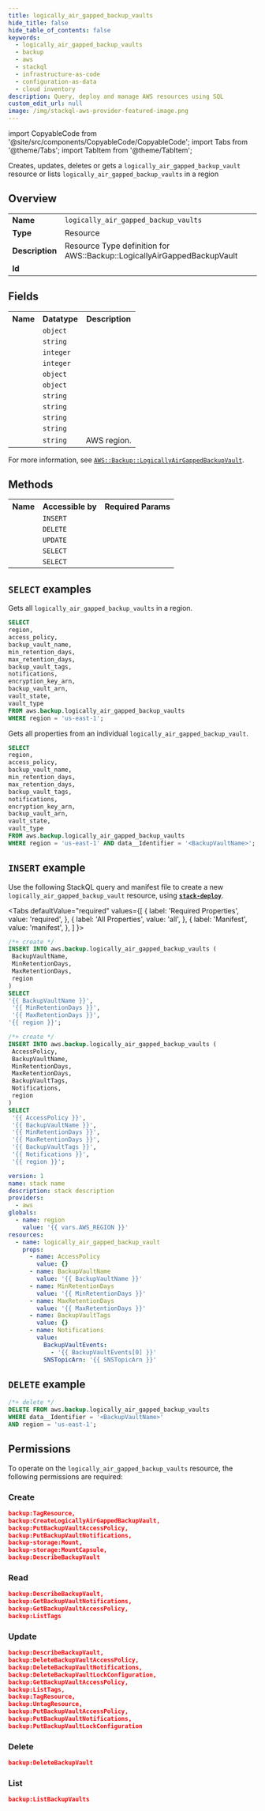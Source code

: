 ```yaml
---
title: logically_air_gapped_backup_vaults
hide_title: false
hide_table_of_contents: false
keywords:
  - logically_air_gapped_backup_vaults
  - backup
  - aws
  - stackql
  - infrastructure-as-code
  - configuration-as-data
  - cloud inventory
description: Query, deploy and manage AWS resources using SQL
custom_edit_url: null
image: /img/stackql-aws-provider-featured-image.png
---
```


import CopyableCode from '@site/src/components/CopyableCode/CopyableCode';
import Tabs from '@theme/Tabs';
import TabItem from '@theme/TabItem';

Creates, updates, deletes or gets a <code>logically_air_gapped_backup_vault</code> resource or lists <code>logically_air_gapped_backup_vaults</code> in a region

## Overview
<table>
<tbody>
<tr><td><b>Name</b></td><td><code>logically_air_gapped_backup_vaults</code></td></tr>
<tr><td><b>Type</b></td><td>Resource</td></tr>
<tr><td><b>Description</b></td><td>Resource Type definition for AWS::Backup::LogicallyAirGappedBackupVault</td></tr>
<tr><td><b>Id</b></td><td><CopyableCode code="aws.backup.logically_air_gapped_backup_vaults" /></td></tr>
</tbody>
</table>

## Fields
<table>
<tbody>
<tr><th>Name</th><th>Datatype</th><th>Description</th></tr><tr><td><CopyableCode code="access_policy" /></td><td><code>object</code></td><td></td></tr>
<tr><td><CopyableCode code="backup_vault_name" /></td><td><code>string</code></td><td></td></tr>
<tr><td><CopyableCode code="min_retention_days" /></td><td><code>integer</code></td><td></td></tr>
<tr><td><CopyableCode code="max_retention_days" /></td><td><code>integer</code></td><td></td></tr>
<tr><td><CopyableCode code="backup_vault_tags" /></td><td><code>object</code></td><td></td></tr>
<tr><td><CopyableCode code="notifications" /></td><td><code>object</code></td><td></td></tr>
<tr><td><CopyableCode code="encryption_key_arn" /></td><td><code>string</code></td><td></td></tr>
<tr><td><CopyableCode code="backup_vault_arn" /></td><td><code>string</code></td><td></td></tr>
<tr><td><CopyableCode code="vault_state" /></td><td><code>string</code></td><td></td></tr>
<tr><td><CopyableCode code="vault_type" /></td><td><code>string</code></td><td></td></tr>
<tr><td><CopyableCode code="region" /></td><td><code>string</code></td><td>AWS region.</td></tr>
</tbody>
</table>

For more information, see <a href="https://docs.aws.amazon.com/AWSCloudFormation/latest/UserGuide/aws-resource-backup-logicallyairgappedbackupvault.html"><code>AWS::Backup::LogicallyAirGappedBackupVault</code></a>.

## Methods

<table>
<tbody>
  <tr>
    <th>Name</th>
    <th>Accessible by</th>
    <th>Required Params</th>
  </tr>
  <tr>
    <td><CopyableCode code="create_resource" /></td>
    <td><code>INSERT</code></td>
    <td><CopyableCode code="BackupVaultName, MinRetentionDays, MaxRetentionDays, region" /></td>
  </tr>
  <tr>
    <td><CopyableCode code="delete_resource" /></td>
    <td><code>DELETE</code></td>
    <td><CopyableCode code="data__Identifier, region" /></td>
  </tr>
  <tr>
    <td><CopyableCode code="update_resource" /></td>
    <td><code>UPDATE</code></td>
    <td><CopyableCode code="data__Identifier, data__PatchDocument, region" /></td>
  </tr>
  <tr>
    <td><CopyableCode code="list_resources" /></td>
    <td><code>SELECT</code></td>
    <td><CopyableCode code="region" /></td>
  </tr>
  <tr>
    <td><CopyableCode code="get_resource" /></td>
    <td><code>SELECT</code></td>
    <td><CopyableCode code="data__Identifier, region" /></td>
  </tr>
</tbody>
</table>

## `SELECT` examples
Gets all <code>logically_air_gapped_backup_vaults</code> in a region.
```sql
SELECT
region,
access_policy,
backup_vault_name,
min_retention_days,
max_retention_days,
backup_vault_tags,
notifications,
encryption_key_arn,
backup_vault_arn,
vault_state,
vault_type
FROM aws.backup.logically_air_gapped_backup_vaults
WHERE region = 'us-east-1';
```
Gets all properties from an individual <code>logically_air_gapped_backup_vault</code>.
```sql
SELECT
region,
access_policy,
backup_vault_name,
min_retention_days,
max_retention_days,
backup_vault_tags,
notifications,
encryption_key_arn,
backup_vault_arn,
vault_state,
vault_type
FROM aws.backup.logically_air_gapped_backup_vaults
WHERE region = 'us-east-1' AND data__Identifier = '<BackupVaultName>';
```

## `INSERT` example

Use the following StackQL query and manifest file to create a new <code>logically_air_gapped_backup_vault</code> resource, using [__`stack-deploy`__](https://pypi.org/project/stack-deploy/).

<Tabs
    defaultValue="required"
    values={[
      { label: 'Required Properties', value: 'required', },
      { label: 'All Properties', value: 'all', },
      { label: 'Manifest', value: 'manifest', },
    ]
}>
<TabItem value="required">

```sql
/*+ create */
INSERT INTO aws.backup.logically_air_gapped_backup_vaults (
 BackupVaultName,
 MinRetentionDays,
 MaxRetentionDays,
 region
)
SELECT 
'{{ BackupVaultName }}',
 '{{ MinRetentionDays }}',
 '{{ MaxRetentionDays }}',
'{{ region }}';
```
</TabItem>
<TabItem value="all">

```sql
/*+ create */
INSERT INTO aws.backup.logically_air_gapped_backup_vaults (
 AccessPolicy,
 BackupVaultName,
 MinRetentionDays,
 MaxRetentionDays,
 BackupVaultTags,
 Notifications,
 region
)
SELECT 
 '{{ AccessPolicy }}',
 '{{ BackupVaultName }}',
 '{{ MinRetentionDays }}',
 '{{ MaxRetentionDays }}',
 '{{ BackupVaultTags }}',
 '{{ Notifications }}',
 '{{ region }}';
```
</TabItem>
<TabItem value="manifest">

```yaml
version: 1
name: stack name
description: stack description
providers:
  - aws
globals:
  - name: region
    value: '{{ vars.AWS_REGION }}'
resources:
  - name: logically_air_gapped_backup_vault
    props:
      - name: AccessPolicy
        value: {}
      - name: BackupVaultName
        value: '{{ BackupVaultName }}'
      - name: MinRetentionDays
        value: '{{ MinRetentionDays }}'
      - name: MaxRetentionDays
        value: '{{ MaxRetentionDays }}'
      - name: BackupVaultTags
        value: {}
      - name: Notifications
        value:
          BackupVaultEvents:
            - '{{ BackupVaultEvents[0] }}'
          SNSTopicArn: '{{ SNSTopicArn }}'

```
</TabItem>
</Tabs>

## `DELETE` example

```sql
/*+ delete */
DELETE FROM aws.backup.logically_air_gapped_backup_vaults
WHERE data__Identifier = '<BackupVaultName>'
AND region = 'us-east-1';
```

## Permissions

To operate on the <code>logically_air_gapped_backup_vaults</code> resource, the following permissions are required:

### Create
```json
backup:TagResource,
backup:CreateLogicallyAirGappedBackupVault,
backup:PutBackupVaultAccessPolicy,
backup:PutBackupVaultNotifications,
backup-storage:Mount,
backup-storage:MountCapsule,
backup:DescribeBackupVault
```

### Read
```json
backup:DescribeBackupVault,
backup:GetBackupVaultNotifications,
backup:GetBackupVaultAccessPolicy,
backup:ListTags
```

### Update
```json
backup:DescribeBackupVault,
backup:DeleteBackupVaultAccessPolicy,
backup:DeleteBackupVaultNotifications,
backup:DeleteBackupVaultLockConfiguration,
backup:GetBackupVaultAccessPolicy,
backup:ListTags,
backup:TagResource,
backup:UntagResource,
backup:PutBackupVaultAccessPolicy,
backup:PutBackupVaultNotifications,
backup:PutBackupVaultLockConfiguration
```

### Delete
```json
backup:DeleteBackupVault
```

### List
```json
backup:ListBackupVaults
```
